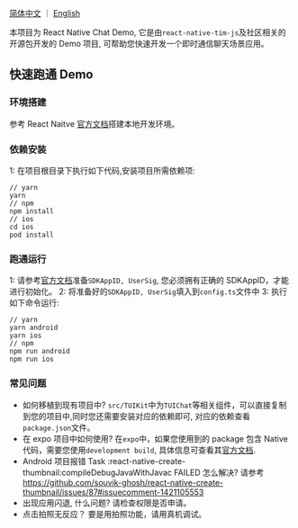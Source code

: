 [简体中文](./README_CN.md) ｜ [English](./README.md)

本项目为 React Native Chat Demo, 它是由`react-native-tim-js`及社区相关的开源包开发的 Demo 项目, 可帮助您快速开发一个即时通信聊天场景应用。

## 快速跑通 Demo

### 环境搭建

参考 React Naitve [官方文档](https://reactnative.dev/docs/environment-setup)搭建本地开发环境。

### 依赖安装

1: 在项目根目录下执行如下代码,安装项目所需依赖项:

```
// yarn
yarn
// npm
npm install
// ios
cd ios
pod install
```

### 跑通运行

1: 请参考[官方文档](https://cloud.tencent.com/document/product/269/77272)准备`SDKAppID, UserSig`, 您必须拥有正确的 SDKAppID，才能进行初始化。
2: 将准备好的`SDKAppID, UserSig`填入到`config.ts`文件中
3: 执行如下命令运行:

```
// yarn
yarn android
yarn ios
// npm
npm run android
npm run ios
```

### 常见问题

- 如何移植到现有项目中?
  `src/TUIKit`中为`TUIChat`等相关组件，可以直接复制到您的项目中,同时您还需要安装对应的依赖即可, 对应的依赖查看`package.json`文件。
- 在 expo 项目中如何使用?
  在`expo`中，如果您使用到的 package 包含 Native 代码，需要您使用`development build`, 具体信息可查看其[官方文档](https://docs.expo.dev/home/develop/development-builds/introduction/).
- Android 项目报错 Task :react-native-create-thumbnail:compileDebugJavaWithJavac FAILED 怎么解决?
  请参考 https://github.com/souvik-ghosh/react-native-create-thumbnail/issues/87#issuecomment-1421105553
- 出现应用闪退, 什么问题?
  请检查权限是否申请。
- 点击拍照无反应？
  要是用拍照功能，请用真机调试。
